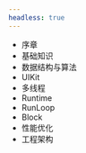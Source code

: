 ```yaml
---
headless: true
---
```


- 序章
- 基础知识
- 数据结构与算法
- UIKit
- 多线程
- Runtime 
- RunLoop
- Block
- 性能优化
- 工程架构



